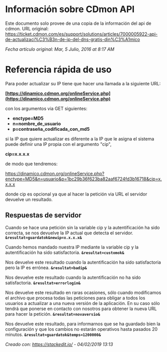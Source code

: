 ﻿# Información sobre CDmon API

Este documento solo provee de una copia de la información del api de cdmon.
URL original: https://ticket.cdmon.com/es/support/solutions/articles/7000005922-api-de-actualizaci%C3%B3n-de-ip-del-dns-gratis-din%C3%A1mico

*Fecha artículo original: Mar, 5 Julio, 2016 at 8:17 AM*

# Referencia rápida de uso

Para poder actualizar su IP tiene que hacer una llamada a la siguiente URL:

**[https://dinamico.cdmon.org/onlineService.php](https://dinamico.cdmon.org/onlineService.php)**

con los argumentos via GET siguientes:

-   **enctype=MD5**
-   **n=nombre_de_usuario**
-   **p=contraseña_codificada_con_md5**

si la IP que quiere actualizar es diferente a la IP que le asigna el sistema puede definir una IP propia con el argumento "cip",

**cip=x.x.x.x**

de modo que tendremos:

https://dinamico.cdmon.org/onlineService.php?enctype=MD5&n=usuario&p=1bc29b36f623ba82aaf6724fd3b16718&cip=x.x.x.x

donde cip es opcional ya que al hacer la petición via URL el servidor devuelve un resultado.

## Respuestas de servidor

Cuando se hace una petición sin la variable cip y la autentificación ha sido correcta, se nos devuelve la IP actual que detecta el servidor.
**`&resultat=guardatok&newip=x.x.x.x&`**

Cuando hemos mandado nuestra IP mediante la variable cip y la autentificación ha sido satisfactoria.
**`&resultat=customok&`**

Nos devuelve este resultado cuando la autentificación ha sido satisfactoria pero la IP es errónea.
**`&resultat=badip&`**

Nos devuelve este resultado cuando la autentificación no ha sido satisfactoria.
**`&resultat=errorlogin&`**

Nos devuelve este resultado en raras ocasiones, sólo cuando modificamos el archivo que procesa todas las peticiones para obligar a todos los usuarios a actualizar a una nueva versión de la aplicación. En su caso sólo tendrá que ponerse en contacto con nosotros para obtener la nueva URL para hacer la petición.
**`&resultat=novaversio&`**

Nos devuelve este resultado, para informarnos que se ha guardado bien la configuración y que los cambios no estarán operativos hasta pasados 20 minutos.
**`&resultat=guardatok&temps=1200000&`**


*Creado con: https://stackedit.io/ - 04/02/2019 13:13*